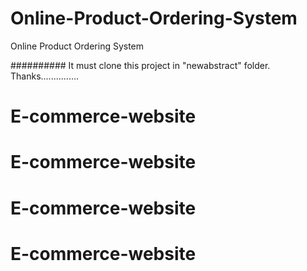 # Online-Product-Ordering-System
Online Product Ordering System

########## It must clone this project in "newabstract" folder.
Thanks...............
# E-commerce-website
# E-commerce-website
# E-commerce-website
# E-commerce-website
